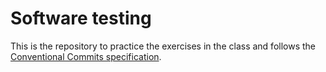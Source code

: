 # Software testing
This is the repository to practice the exercises in the class and follows the [Conventional Commits specification](https://www.conventionalcommits.org/en/v1.0.0/#specification).

